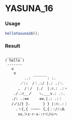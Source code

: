 
YASUNA_16
===

### Usage

```js
helloYasuna16();
```

### Result

```
 _______
( hello )
 -------
   o
    o
         ..: ￣￣￣￣: :.
       ／::  /｜.:/ |.: .:＼
      ,  /｜/  |./  |.ﾊ.: .:ヽ
    ./.:ｲ__ノ   ヽ､___∨.: .:.
   ./: .:≡≡     ≡≡.|.: .:｜
   /ノ|/} }.      } } |:ﾊ:.:｜
     .ヽ{,{ -~~~- {,{｜:/ﾉ:从
      ∨v､＞z-r-x-:r＜/ﾚﾚへ
```
    